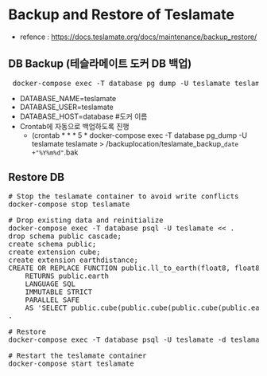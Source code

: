 # Backup and Restore of Teslamate
- refence : https://docs.teslamate.org/docs/maintenance/backup_restore/
## DB Backup (테슬라메이트 도커 DB 백업)
<pre> docker-compose exec -T database pg_dump -U teslamate teslamate > /backuplocation/teslamate.bck -v </pre>
- DATABASE_NAME=teslamate
- DATABASE_USER=teslamate
- DATABASE_HOST=database  #도커 이름
- Crontab에 자동으로 백업하도록 진행
  - (crontab * * * 5 *  docker-compose exec -T database pg_dump -U teslamate teslamate > /backuplocation/teslamate_backup_`date +"%Y%m%d"`.bak

## Restore DB
<pre>
# Stop the teslamate container to avoid write conflicts
docker-compose stop teslamate

# Drop existing data and reinitialize
docker-compose exec -T database psql -U teslamate << .
drop schema public cascade;
create schema public;
create extension cube;
create extension earthdistance;
CREATE OR REPLACE FUNCTION public.ll_to_earth(float8, float8)
    RETURNS public.earth
    LANGUAGE SQL
    IMMUTABLE STRICT
    PARALLEL SAFE
    AS 'SELECT public.cube(public.cube(public.cube(public.earth()*cos(radians(\$1))*cos(radians(\$2))),public.earth()*cos(radians(\$1))*sin(radians(\$2))),public.earth()*sin(radians(\$1)))::public.earth';
.

# Restore
docker-compose exec -T database psql -U teslamate -d teslamate < teslamate.bck

# Restart the teslamate container
docker-compose start teslamate
</pre>
